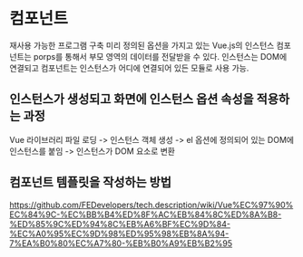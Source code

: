 # 컴포넌트
재사용 가능한 프로그램 구축 
미리 정의된 옵션을 가지고 있는 Vue.js의 인스턴스
컴포넌트는 porps를 통해서 부모 영역의 데이터를 전달받을 수 있다.
인스턴스는 DOM에 연결되고 컴포넌트는 인스턴스가 어디에 연결되어 있든 모듈로 사용 가능.

## 인스턴스가 생성되고 화면에 인스턴스 옵션 속성을 적용하는 과정
Vue 라이브러리 파일 로딩 -> 인스턴스 객체 생성 -> el 옵션에 정의되어 있는 DOM에 인스턴스를 붙임 -> 인스턴스가 DOM 요소로 변환

## 컴포넌트 템플릿을 작성하는 방법
https://github.com/FEDevelopers/tech.description/wiki/Vue%EC%97%90%EC%84%9C-%EC%BB%B4%ED%8F%AC%EB%84%8C%ED%8A%B8-%ED%85%9C%ED%94%8C%EB%A6%BF%EC%9D%84-%EC%A0%95%EC%9D%98%ED%95%98%EB%8A%94-7%EA%B0%80%EC%A7%80-%EB%B0%A9%EB%B2%95